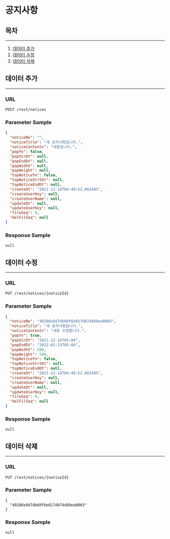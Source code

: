 # 공지사항

## 목차

---

1. [데이터 추가](#데이터-추가)
2. [데이터 수정](#데이터-수정)
3. [데이터 삭제](#데이터-삭제)

## 데이터 추가

---

### URL

```
POST /rest/notices
```

### Parameter Sample

```json
{
  "noticeNo": "",
  "noticeTitle": "새 공지사항입니다.",
  "noticeContents": "내용입니다.",
  "popYn": false,
  "popStrDt": null,
  "popEndDt": null,
  "popWidth": null,
  "popHeight": null,
  "topNoticeYn": false,
  "topNoticeStrtDt": null,
  "topNoticeEndDt": null,
  "createDt": "2021-12-14T04:49:52.002485",
  "createUserKey": null,
  "createUserName": null,
  "updateDt": null,
  "updateUserKey": null,
  "fileSeq": 0,
  "delFilSeq": null
}
```

### Response Sample

```
null
```

## 데이터 수정

---

### URL

```
PUT /rest/notices/{noticeId}
```

### Parameter Sample

```json
{
  "noticeNo": "40288a9d7db60f6e017db74d89ea0003",
  "noticeTitle": "새 공지사항입니다.",
  "noticeContents": "내용 수정합니다.",
  "popYn": true,
  "popStrDt": "2021-12-14T05:04",
  "popEndDt": "2022-01-13T05:04",
  "popWidth": 500,
  "popHeight": 500,
  "topNoticeYn": false,
  "topNoticeStrtDt": null,
  "topNoticeEndDt": null,
  "createDt": "2021-12-14T04:49:52.002485",
  "createUserKey": null,
  "createUserName": null,
  "updateDt": null,
  "updateUserKey": null,
  "fileSeq": 0,
  "delFilSeq": null
}
```

### Response Sample

```
null
```

## 데이터 삭제

---

### URL

```
PUT /rest/notices/{noticeId}
```

### Parameter Sample

```
{
  "40288a9d7db60f6e017db74d89ea0003"
}
```

### Response Sample

```
null
```
